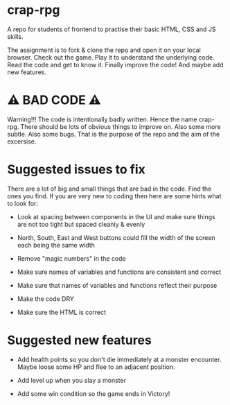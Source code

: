 # crap-rpg

A repo for students of frontend to practise their basic HTML, CSS and JS skills.

The assignment is to fork & clone the repo and open it on your local browser. Check out the game. Play it to understand the underlying code. Read the code and get to know it. Finally improve the code! And maybe add new features.

# ⚠️ BAD CODE ⚠️

Warning!!! The code is intentionally badly written. Hence the name crap-rpg. There should be lots of obvious things to improve on. Also some more subtle. Also some bugs. That is the purpose of the repo and the aim of the excersise.

# Suggested issues to fix

There are a lot of big and small things that are bad in the code. Find the ones you find. If you are very new to coding then here are some hints what to look for:

-  Look at spacing between components in the UI and make sure things are not too tight but spaced cleanly & evenly

-  North, South, East and West buttons could fill the width of the screen each being the same width

-  Remove "magic numbers" in the code

-  Make sure names of variables and functions are consistent and correct

-  Make sure that names of variables and functions reflect their purpose

-  Make the code DRY

-  Make sure the HTML is correct

# Suggested new features

-  Add health points so you don't die immediately at a monster encounter. Maybe loose some HP and flee to an adjacent position.

-  Add level up when you slay a monster

-  Add some win condition so the game ends in Victory!
